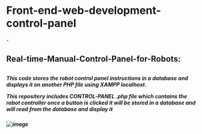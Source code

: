 # Front-end-web-development-control-panel

-<h2> Real-time-Manual-Control-Panel-for-Robots:<h2>


<h5>This code stores the robot control panel instructions in a database and displays it on another PHP file using XAMPP localhost.

This repositery includes CONTROL-PANEL .php file which contains the robot controller once a button is clicked it will be stored in a database and will read from the database and display it<h5>

  
  ![image](https://user-images.githubusercontent.com/86187090/122914033-e4929700-d362-11eb-9700-3f4d493abbf3.png)
